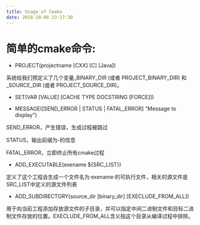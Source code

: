 ```yaml
---
title: Usage of Cmake
date: 2018-10-08 23:17:30
---
```


# 简单的cmake命令:

* PROJECT(projectname [CXX] [C] [Java])

系统给我们预定义了几个变量<projectname>_BINARY_DIR (或者 PROJECT_BINARY_DIR) 和 <projectname>_SOURCE_DIR (或者 PROJECT_SOURCE_DIR)。

* SET(VAR [VALUE] [CACHE TYPE DOCSTRING [FORCE]])

* MESSAGE([SEND_ERROR | STATUS | FATAL_ERROR] "Message to display")

SEND_ERROR，产生错误，生成过程被跳过

STATUS，输出前缀为-的信息

FATAL_ERROR，立即终止所有cmake过程

* ADD_EXECUTABLE(exename ${SRC_LIST})

定义了这个工程会生成一个文件名为·exename·的可执行文件，相关的源文件是SRC_LIST中定义的源文件列表

* ADD_SUBDIRECTORY(source_dir [binary_dir] [EXECLUDE_FROM_ALL])

用于向当前工程添加存放源文件的子目录，并可以指定中间二进制文件和目标二进制文件存放的位置。EXECLUDE_FROM_ALL含义指这个目录从编译过程中排除。
